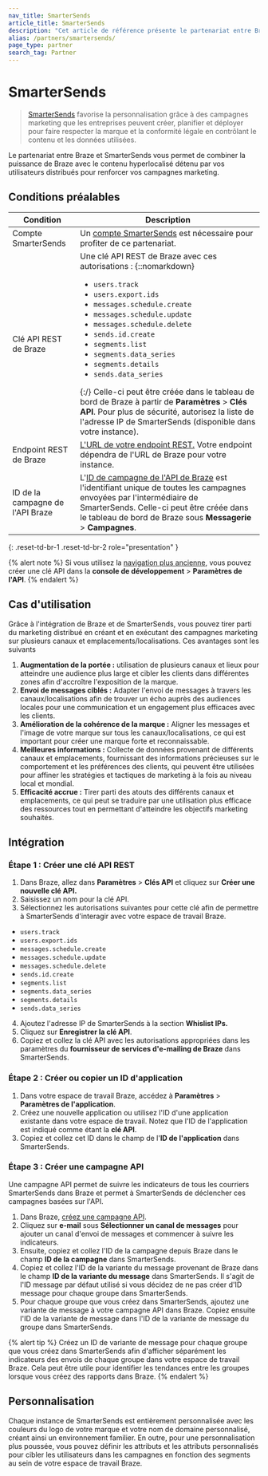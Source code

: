 ```yaml
---
nav_title: SmarterSends
article_title: SmarterSends
description: "Cet article de référence présente le partenariat entre Braze et SmarterSends, une interface conviviale conçue pour les non-marketeurs afin de créer, planifier et déployer des campagnes d'e-mails conformes à la marque."
alias: /partners/smartersends/
page_type: partner
search_tag: Partner
---
```


# SmarterSends

> [SmarterSends][2] favorise la personnalisation grâce à des campagnes marketing que les entreprises peuvent créer, planifier et déployer pour faire respecter la marque et la conformité légale en contrôlant le contenu et les données utilisées. 

Le partenariat entre Braze et SmarterSends vous permet de combiner la puissance de Braze avec le contenu hyperlocalisé détenu par vos utilisateurs distribués pour renforcer vos campagnes marketing.

## Conditions préalables

| Condition | Description |
| --- | --- |
| Compte SmarterSends | Un [compte SmarterSends][2] est nécessaire pour profiter de ce partenariat. |
| Clé API REST de Braze | Une clé API REST de Braze avec ces autorisations : {::nomarkdown}<ul><li><code>users.track</code></li><li><code>users.export.ids</code></li><li><code>messages.schedule.create</code></li><li><code>messages.schedule.update</code></li> <li><code>messages.schedule.delete</code></li><li><code>sends.id.create</code></li><li><code>segments.list</code></li><li><code>segments.data_series</code></li><li><code>segments.details</code></li><li><code>sends.data_series</code></li></ul>{:/} Celle-ci peut être créée dans le tableau de bord de Braze à partir de **Paramètres** > **Clés API**. Pour plus de sécurité, autorisez la liste de l'adresse IP de SmarterSends (disponible dans votre instance). |
| Endpoint REST de Braze | [L'URL de votre endpoint REST.][1] Votre endpoint dépendra de l'URL de Braze pour votre instance. |
| ID de la campagne de l'API Braze | L'[ID de campagne de l'API de Braze]({{site.baseurl}}/api/api_campaigns/) est l'identifiant unique de toutes les campagnes envoyées par l'intermédiaire de SmarterSends. Celle-ci peut être créée dans le tableau de bord de Braze sous **Messagerie** > **Campagnes**. |
{: .reset-td-br-1 .reset-td-br-2 role="presentation" }

{% alert note %}
Si vous utilisez la [navigation plus ancienne]({{site.baseurl}}/navigation), vous pouvez créer une clé API dans la **console de développement** > **Paramètres de l'API**.
{% endalert %}

## Cas d'utilisation

Grâce à l'intégration de Braze et de SmarterSends, vous pouvez tirer parti du marketing distribué en créant et en exécutant des campagnes marketing sur plusieurs canaux et emplacements/localisations. Ces avantages sont les suivants

1. **Augmentation de la portée :** utilisation de plusieurs canaux et lieux pour atteindre une audience plus large et cibler les clients dans différentes zones afin d'accroître l'exposition de la marque.
2. **Envoi de messages ciblés :** Adapter l'envoi de messages à travers les canaux/localisations afin de trouver un écho auprès des audiences locales pour une communication et un engagement plus efficaces avec les clients. 
3. **Amélioration de la cohérence de la marque :** Aligner les messages et l'image de votre marque sur tous les canaux/localisations, ce qui est important pour créer une marque forte et reconnaissable.
4. **Meilleures informations :** Collecte de données provenant de différents canaux et emplacements, fournissant des informations précieuses sur le comportement et les préférences des clients, qui peuvent être utilisées pour affiner les stratégies et tactiques de marketing à la fois au niveau local et mondial.
5. **Efficacité accrue :** Tirer parti des atouts des différents canaux et emplacements, ce qui peut se traduire par une utilisation plus efficace des ressources tout en permettant d'atteindre les objectifs marketing souhaités. 

## Intégration

### Étape 1 : Créer une clé API REST

1. Dans Braze, allez dans **Paramètres** > **Clés API** et cliquez sur **Créer une nouvelle clé API.**
2. Saisissez un nom pour la clé API.
3. Sélectionnez les autorisations suivantes pour cette clé afin de permettre à SmarterSends d'interagir avec votre espace de travail Braze.
- `users.track`
- `users.export.ids`
- `messages.schedule.create`
- `messages.schedule.update`
- `messages.schedule.delete`
- `sends.id.create`
- `segments.list`
- `segments.data_series`
- `segments.details`
- `sends.data_series`
4. Ajoutez l'adresse IP de SmarterSends à la section **Whislist IPs.** 
5. Cliquez sur **Enregistrer la clé API**.
6. Copiez et collez la clé API avec les autorisations appropriées dans les paramètres du **fournisseur de services d'e-mailing de Braze** dans SmarterSends.

### Étape 2 : Créer ou copier un ID d'application

1. Dans votre espace de travail Braze, accédez à **Paramètres** > **Paramètres de l'application**. 
2. Créez une nouvelle application ou utilisez l'ID d'une application existante dans votre espace de travail. Notez que l'ID de l'application est indiqué comme étant la **clé API**. 
3. Copiez et collez cet ID dans le champ de l'**ID de l'application** dans SmarterSends.

### Étape 3 : Créer une campagne API

Une campagne API permet de suivre les indicateurs de tous les courriers SmarterSends dans Braze et permet à SmarterSends de déclencher ces campagnes basées sur l'API.

1. Dans Braze, [créez une campagne API]({{site.baseurl}}/api/api_campaigns/#create-a-new-campaign).
2. Cliquez sur **e-mail** sous **Sélectionner un canal de messages** pour ajouter un canal d'envoi de messages et commencer à suivre les indicateurs.
3. Ensuite, copiez et collez l'ID de la campagne depuis Braze dans le champ **ID de la campagne** dans SmarterSends. 
4. Copiez et collez l'ID de la variante du message provenant de Braze dans le champ **ID de la variante du message** dans SmarterSends. Il s'agit de l'ID message par défaut utilisé si vous décidez de ne pas créer d'ID message pour chaque groupe dans SmarterSends.
5. Pour chaque groupe que vous créez dans SmarterSends, ajoutez une variante de message à votre campagne API dans Braze. Copiez ensuite l'ID de la variante de message dans l'ID de la variante de message du groupe dans SmarterSends.

{% alert tip %}
Créez un ID de variante de message pour chaque groupe que vous créez dans SmarterSends afin d'afficher séparément les indicateurs des envois de chaque groupe dans votre espace de travail Braze. Cela peut être utile pour identifier les tendances entre les groupes lorsque vous créez des rapports dans Braze.
{% endalert %}

## Personnalisation

Chaque instance de SmarterSends est entièrement personnalisée avec les couleurs du logo de votre marque et votre nom de domaine personnalisé, créant ainsi un environnement familier. En outre, pour une personnalisation plus poussée, vous pouvez définir les attributs et les attributs personnalisés pour cibler les utilisateurs dans les campagnes en fonction des segments au sein de votre espace de travail Braze.

[1]: {{site.baseurl}}/developer_guide/rest_api/basics/#endpoints
[2]: https://smartersends.com